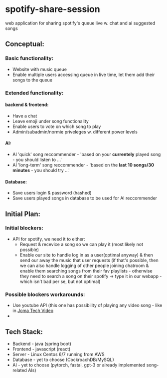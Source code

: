 # spotify-share-session
web application for sharing spotify's queue live w. chat and ai suggested songs

## Conceptual:
### Basic functionality:
* Website with music queue 
* Enable multiple users accessing queue in live time, let them add their songs to the queue

### Extended functionality:
#### backend & frontend:
* Have a chat
* Leave emoji under song functionality
* Enable users to vote on which song to play
* Admin/subadmin/normie priveleges w. different power levels

#### AI:
* AI 'quick' song reccommender - 'based on your **currentely** played song - you should listen to ...'
* AI 'long-term' song reccommender - 'based on the **last 10 songs/30 minutes** - you should try ...'

#### Database:
* Save users login & password (hashed)
* Save users played songs in database to be used for AI reccommender

## Initial Plan:
### Initial blockers:
* API for spotify, we need it to either:
  * Request & recevice a song so we can play it (most likely not possible)
  * Enable our site to handle log in as a user(optimal anyway) & then send our away the music that user requests (if that's possible, then we can also handle logging of other people joining chatroom & enable them searching songs from their fav playlists - otherwise they need to search a song on their spotify -> type it in our webapp - which isn't bad per se, but not optimal)

### Possible blockers workarounds:
* Use youtube API (this one has possibility of playing any video song - like in [Joma Tech Video](https://www.youtube.com/watch?v=OHviieMFY0c&t=95s&ab_channel=JomaTech)
* 





## Tech Stack:
* Backend - java (spring boot)
* Frontend - javascript (react)
* Server - Linux Centos 6/7 running from AWS
* Database - yet to choose (CockroachDB/MySQL)
* AI - yet to choose (pytorch, fastai, gpt-3 or already implemented song-related AIs)
